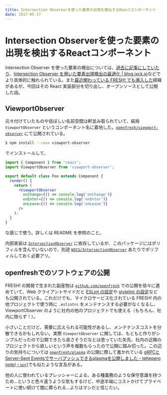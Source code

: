 ```yaml
---
title: Intersection Observerを使った要素の出現を検出するReactコンポーネント
date: 2017-05-17
---
```


# Intersection Observerを使った要素の出現を検出するReactコンポーネント

Intersection Observer を使った要素の検出については、[過去に記事にしていたり](/posts/2016/intersection-observer-lazyload.html)、[Intersection Observer を用いた要素出現検出の最適化 | blog.jxck.io](https://blog.jxck.io/entries/2016-06-25/intersection-observer.html)などでより具体的に触れられている。また[最近関わっている FRESH! でも導入した](https://developers.cyberagent.co.jp/blog/archives/6057/)経緯があるが、今回はその React 実装部分を切り出し、オープンソースとして公開した話。

## ViewportObserver

元々付けていたものや目ぼしい名前空間は軒並み取られていて、結局 `ViewportObserver` というコンポーネント名に着地した。[`openfresh/viewport-observer`](https://github.com/openfresh/viewport-observer) にて公開されている。

```bash
$ npm install --save viewport-observer
```

でインストールして、

```jsx
import { Component } from 'react';
import ViewportObserver from 'viewport-observer';

export default class Foo extends Component {
  render() {
    return (
      <ViewportObserver
        onChange={() => console.log('onChange')}
        onEnter={() => console.log('onEnter')}
        onLeave={() => console.log('onLeave')}
      />
    );
  }
}
```

な感じで使う。詳しくは README を参照のこと。

内部実装は [`IntersectionObserver`](https://wicg.github.io/IntersectionObserver/) に依存しているが、このパッケージにはポリフィルを含んでいないので、別途 [`WICG/IntersectionObserver`](https://github.com/WICG/IntersectionObserver/tree/gh-pages/polyfill) あたりでポリフィルしておく必要アリ。

## openfreshでのソフトウェアの公開

FRESH! の開発で生まれた副産物は [`github.com/openfresh`](https://github.com/openfresh) での公開を徐々に進めていて、Web クライアントサイドだと [ESLint の設定](https://github.com/openfresh/eslint-config-fresh)や [stylelint の設定](https://github.com/openfresh/stylelint-config-fresh)なども公開されている。これだけでも、マイクロサービス化されている FRESH! 内の他プロジェクトで使う時に `.eslintrc` をメンテナンスする必要がなくなるし、ViewportObserver のように社内の他のプロジェクトでも使える（もちろん、社内に限らず！）。

小さいことだけど、需要に応えられる可能性があるし、メンテナンスコストを分散できるかもしれない。実際 `ViewportObserver` に関しては、もともと作りがシンプルだったので公開できたら良さそうだなとは思っていた矢先、社内の近隣のプロジェクトから欲しいという声を複数もらったので公開に踏み切った。この辺りの気持ちについては [`openfresh/plasma`](https://github.com/openfresh/plasma) の公開に際して書かれている [gRPCとServer-Sent Eventsでサーバプッシュできるplasmaを公開しました - tehepero note(・ω<)](http://blog.stormcat.io/entry/openfresh-plasma)でも似たような言及がある。

他の人に使われているプレッシャーによる、ある種義務のような保守意識を持つため…というと色々違うような気もするけど、中途半端にコストかけてプライベートに使い続けて闇に葬られる…よりはマシだと信じたい。
